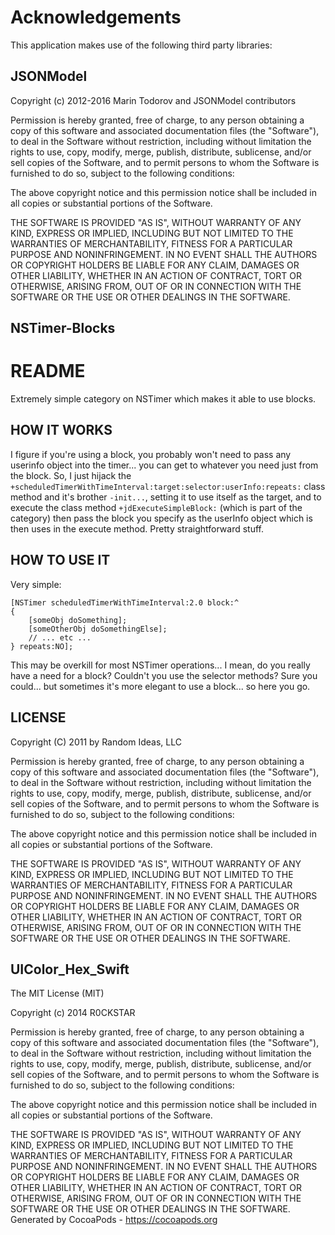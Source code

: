 # Acknowledgements
This application makes use of the following third party libraries:

## JSONModel

Copyright (c) 2012-2016 Marin Todorov and JSONModel contributors

Permission is hereby granted, free of charge, to any person obtaining a copy of
this software and associated documentation files (the "Software"), to deal in
the Software without restriction, including without limitation the rights to
use, copy, modify, merge, publish, distribute, sublicense, and/or sell copies of
the Software, and to permit persons to whom the Software is furnished to do so,
subject to the following conditions:

The above copyright notice and this permission notice shall be included in all
copies or substantial portions of the Software.

THE SOFTWARE IS PROVIDED "AS IS", WITHOUT WARRANTY OF ANY KIND, EXPRESS OR
IMPLIED, INCLUDING BUT NOT LIMITED TO THE WARRANTIES OF MERCHANTABILITY, FITNESS
FOR A PARTICULAR PURPOSE AND NONINFRINGEMENT. IN NO EVENT SHALL THE AUTHORS OR
COPYRIGHT HOLDERS BE LIABLE FOR ANY CLAIM, DAMAGES OR OTHER LIABILITY, WHETHER
IN AN ACTION OF CONTRACT, TORT OR OTHERWISE, ARISING FROM, OUT OF OR IN
CONNECTION WITH THE SOFTWARE OR THE USE OR OTHER DEALINGS IN THE SOFTWARE.


## NSTimer-Blocks

README
======

Extremely simple category on NSTimer which makes it able to use blocks.

HOW IT WORKS
------------

I figure if you're using a block, you probably won't need to pass any userinfo object into the timer... you can get to whatever you need just from the block.  So, I just hijack the `+scheduledTimerWithTimeInterval:target:selector:userInfo:repeats:` class method and it's brother `-init...`, setting it to use itself as the target, and to execute the class method `+jdExecuteSimpleBlock:` (which is part of the category) then pass the block you specify as the userInfo object which is then uses in the execute method.  Pretty straightforward stuff.

HOW TO USE IT
-------------

Very simple:

	[NSTimer scheduledTimerWithTimeInterval:2.0 block:^
	{
		[someObj doSomething];
		[someOtherObj doSomethingElse];
		// ... etc ...
	} repeats:NO];
	
This may be overkill for most NSTimer operations... I mean, do you really have a need for a block?  Couldn't you use the selector methods?  Sure you could... but sometimes it's more elegant to use a block... so here you go.


LICENSE
-------

Copyright (C) 2011 by Random Ideas, LLC

Permission is hereby granted, free of charge, to any person obtaining a copy
of this software and associated documentation files (the "Software"), to deal
in the Software without restriction, including without limitation the rights
to use, copy, modify, merge, publish, distribute, sublicense, and/or sell
copies of the Software, and to permit persons to whom the Software is
furnished to do so, subject to the following conditions:

The above copyright notice and this permission notice shall be included in
all copies or substantial portions of the Software.

THE SOFTWARE IS PROVIDED "AS IS", WITHOUT WARRANTY OF ANY KIND, EXPRESS OR
IMPLIED, INCLUDING BUT NOT LIMITED TO THE WARRANTIES OF MERCHANTABILITY,
FITNESS FOR A PARTICULAR PURPOSE AND NONINFRINGEMENT. IN NO EVENT SHALL THE
AUTHORS OR COPYRIGHT HOLDERS BE LIABLE FOR ANY CLAIM, DAMAGES OR OTHER
LIABILITY, WHETHER IN AN ACTION OF CONTRACT, TORT OR OTHERWISE, ARISING FROM,
OUT OF OR IN CONNECTION WITH THE SOFTWARE OR THE USE OR OTHER DEALINGS IN
THE SOFTWARE.

## UIColor_Hex_Swift

The MIT License (MIT)

Copyright (c) 2014 R0CKSTAR

Permission is hereby granted, free of charge, to any person obtaining a copy
of this software and associated documentation files (the "Software"), to deal
in the Software without restriction, including without limitation the rights
to use, copy, modify, merge, publish, distribute, sublicense, and/or sell
copies of the Software, and to permit persons to whom the Software is
furnished to do so, subject to the following conditions:

The above copyright notice and this permission notice shall be included in all
copies or substantial portions of the Software.

THE SOFTWARE IS PROVIDED "AS IS", WITHOUT WARRANTY OF ANY KIND, EXPRESS OR
IMPLIED, INCLUDING BUT NOT LIMITED TO THE WARRANTIES OF MERCHANTABILITY,
FITNESS FOR A PARTICULAR PURPOSE AND NONINFRINGEMENT. IN NO EVENT SHALL THE
AUTHORS OR COPYRIGHT HOLDERS BE LIABLE FOR ANY CLAIM, DAMAGES OR OTHER
LIABILITY, WHETHER IN AN ACTION OF CONTRACT, TORT OR OTHERWISE, ARISING FROM,
OUT OF OR IN CONNECTION WITH THE SOFTWARE OR THE USE OR OTHER DEALINGS IN THE
SOFTWARE.
Generated by CocoaPods - https://cocoapods.org
